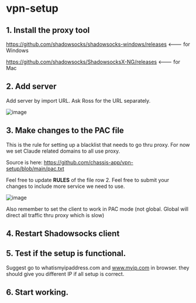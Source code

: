 # vpn-setup

## 1. Install the proxy tool
https://github.com/shadowsocks/shadowsocks-windows/releases <--- for Windows

https://github.com/shadowsocks/ShadowsocksX-NG/releases <--- for Mac

## 2. Add server

Add server by import URL.  Ask Ross for the URL separately.

![image](https://github.com/user-attachments/assets/18f17582-26c5-4f47-a867-eae1ce951809)


## 3. Make changes to the PAC file

This is the rule for setting up a blacklist that needs to go thru proxy.  For now we set Claude related domains to all use proxy.

Source is here: https://github.com/chassis-app/vpn-setup/blob/main/pac.txt

Feel free to update **__RULES__** of the file row 2.  Feel free to submit your changes to include more service we need to use.

![image](https://github.com/user-attachments/assets/d818199a-5a8e-49eb-ade0-7b678cb1041e)


Also remember to set the client to work in PAC mode (not global.  Global will direct all traffic thru proxy which is slow)

## 4. Restart Shadowsocks client


## 5. Test if the setup is functional.

Suggest go to whatismyipaddress.com and www.myip.com in browser.  they should give you different IP if all setup is correct.

## 6. Start working.
